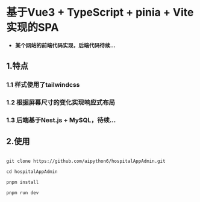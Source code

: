 # 基于Vue3 + TypeScript + pinia + Vite实现的SPA
- **某个网站的前端代码实现，后端代码待续...**

## 1.特点
### 1.1 样式使用了tailwindcss
### 1.2 根据屏幕尺寸的变化实现响应式布局
### 1.3 后端基于Nest.js + MySQL，待续...

## 2.使用
```shell

git clone https://github.com/aipython6/hospitalAppAdmin.git

cd hospitalAppAdmin

pnpm install

pnpm run dev

```



